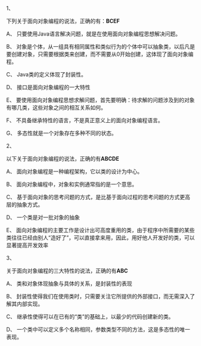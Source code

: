 1、

下列关于面向对象编程的说法，正确的有：**BCEF**

A、
只要使用Java语言解决问题，就是在使用面向对象编程思想解决问题。

B、
对象是个体，从一组具有相同属性和类似行为的个体中可以抽象类，以后凡是要创建对象，只需要根据类来创建，而不需要从0开始创建，这体现了面向对象编程。

C、
Java类的定义体现了封装性。

D、
接口是面向对象编程的一大特性

E、
要使用面向对象编程思想求解问题，首先要明确：待求解的问题涉及到的对象有哪几类，这些对象之间的相互关系如何。

F、
不具备继承特性的语言，不是真正意义上的面向对象编程语言。

G、
多态性就是一个对象存在多种不同的状态。

2、

以下关于面向对象编程的说法，正确的有**ABCDE**

A、
面向对象编程是一种编程架构，它以类的设计为中心。

B、
面向对象编程中，对象和实例通常指的是一个意思。

C、
基于面向对象的思考问题的方式，是比基于面向过程的思考问题的方式更高层的抽象方式。

D、
一个类是对一批对象的抽象

E、
面向对象编程的主要工作是设计出可高度重用的类，由于程序中所需要的某些类往往已经由别人“造好了”，可以直接拿来用，因此，用好他人开发好的类，可以显著提高开发效率

3、

关于面向对象编程的三大特性的说法，正确的有**ABC**

A、
类和对象体现抽象与具体的关系，是封装性的表现

B、
封装性使得我们在使用类时，只需要关注它所提供的外部接口，而无需深入了解其内部实现。

C、
继承性使得可以在已有的“类”的基础上，以最少的代码创建新的类。

D、
一个类中可以定义多个名称相同，参数类型不同的方法，这是多态性的唯一表现。